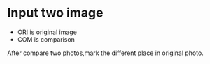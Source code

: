 # Input two image
- ORI is original image
- COM is comparison

After compare two photos,mark the different place in original photo. 
